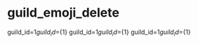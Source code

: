 # guild_emoji_delete 
 guild_id=${1} guild_id=${1} guild_id=${1} guild_id=${1} guild_id=${1} guild_id=${1}
